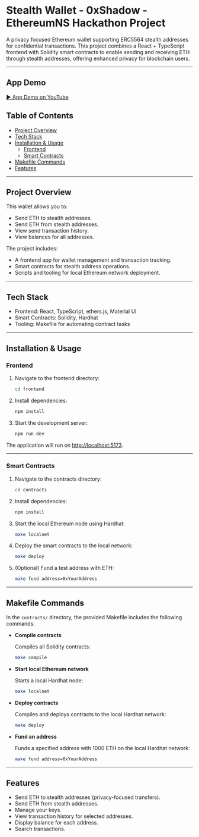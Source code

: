 # Stealth Wallet - 0xShadow - EthereumNS Hackathon Project

A privacy focused Ethereum wallet supporting ERC5564 stealth addresses for confidential transactions. This project combines a React + TypeScript frontend with Solidity smart contracts to enable sending and receiving ETH through stealth addresses, offering enhanced privacy for blockchain users.

---

## App Demo
[▶️ App Demo on YouTube](https://www.youtube.com/watch?v=deBNxwTUcmE)

## Table of Contents

- [Project Overview](#project-overview)
- [Tech Stack](#tech-stack)
- [Installation & Usage](#installation--usage)
  - [Frontend](#frontend)
  - [Smart Contracts](#smart-contracts)
- [Makefile Commands](#makefile-commands)
- [Features](#features)

---

## Project Overview

This wallet allows you to:
- Send ETH to stealth addresses.
- Send ETH from stealth addresses.
- View send transaction history.
- View balances for all addresses.

The project includes:
- A frontend app for wallet management and transaction tracking.
- Smart contracts for stealth address operations.
- Scripts and tooling for local Ethereum network deployment.

---

## Tech Stack

- Frontend: React, TypeScript, ethers.js, Material UI
- Smart Contracts: Solidity, Hardhat
- Tooling: Makefile for automating contract tasks

---

## Installation & Usage

### Frontend

1. Navigate to the frontend directory:

   ```bash
   cd frontend
   ```

2. Install dependencies:

   ```bash
   npm install
   ```

3. Start the development server:

   ```bash
   npm run dev
   ```

The application will run on [http://localhost:5173](http://localhost:5173).

---

### Smart Contracts

1. Navigate to the contracts directory:

   ```bash
   cd contracts
   ```

2. Install dependencies:

   ```bash
   npm install
   ```

3. Start the local Ethereum node using Hardhat:

   ```bash
   make localnet
   ```

4. Deploy the smart contracts to the local network:

   ```bash
   make deploy
   ```

5. (Optional) Fund a test address with ETH:

   ```bash
   make fund address=0xYourAddress
   ```

---

## Makefile Commands

In the `contracts/` directory, the provided Makefile includes the following commands:

* **Compile contracts**

  Compiles all Solidity contracts:

  ```bash
  make compile
  ```

* **Start local Ethereum network**

  Starts a local Hardhat node:

  ```bash
  make localnet
  ```

* **Deploy contracts**

  Compiles and deploys contracts to the local Hardhat network:

  ```bash
  make deploy
  ```

* **Fund an address**

  Funds a specified address with 1000 ETH on the local Hardhat network:

  ```bash
  make fund address=0xYourAddress
  ```

---

## Features

* Send ETH to stealth addresses (privacy-focused transfers).
* Send ETH from stealth addresses.
* Manage your keys.
* View transaction history for selected addresses.
* Display balance for each address.
* Search transactions.

 